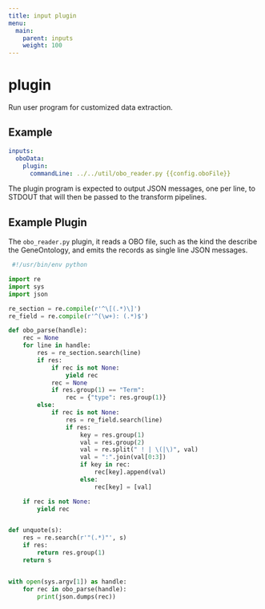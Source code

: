 ```yaml
---
title: input plugin
menu:
  main:
    parent: inputs
    weight: 100
---
```


# plugin
Run user program for customized data extraction. 

## Example

```yaml
inputs:
  oboData:
    plugin:
      commandLine: ../../util/obo_reader.py {{config.oboFile}}
```

The plugin program is expected to output JSON messages, one per line, to STDOUT that will then 
be passed to the transform pipelines.

## Example Plugin
The `obo_reader.py` plugin, it reads a OBO file, such as the kind the describe the GeneOntology, and emits the 
records as single line JSON messages.
```python
 #!/usr/bin/env python

import re
import sys
import json

re_section = re.compile(r'^\[(.*)\]')
re_field = re.compile(r'^(\w+): (.*)$')

def obo_parse(handle):
    rec = None
    for line in handle:
        res = re_section.search(line)
        if res:
            if rec is not None:
                yield rec
            rec = None
            if res.group(1) == "Term":
                rec = {"type": res.group(1)}
        else:
            if rec is not None:
                res = re_field.search(line)
                if res:
                    key = res.group(1)
                    val = res.group(2)
                    val = re.split(" ! | \(|\)", val)
                    val = ":".join(val[0:3])
                    if key in rec:
                        rec[key].append(val)
                    else:
                        rec[key] = [val]

    if rec is not None:
        yield rec


def unquote(s):
    res = re.search(r'"(.*)"', s)
    if res:
        return res.group(1)
    return s


with open(sys.argv[1]) as handle:
    for rec in obo_parse(handle):
        print(json.dumps(rec))
```